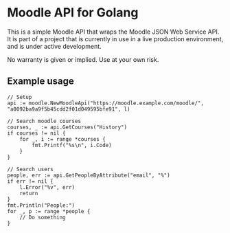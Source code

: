 # Moodle API for Golang

This is a simple Moodle API that wraps the Moodle JSON Web Service API. 
It is part of a project that is currently in use in a live production environment, and
is under active development.

No warranty is given or implied. Use at your own risk.


## Example usage

	// Setup
	api := moodle.NewMoodleApi("https://moodle.example.com/moodle/", "a0092ba9a9f5b45cdd2f01d049595bfe91", l)

	// Search moodle courses
	courses, _ := api.GetCourses("History")
	if courses != nil {
		for _, i := range *courses {
			fmt.Printf("%s\n", i.Code)
		}
	}

	// Search users	
	people, err := api.GetPeopleByAttribute("email", "%")
	if err != nil {
		l.Error("%v", err)
		return
	}
	fmt.Println("People:")
	for _, p := range *people {
		// Do something
	}

